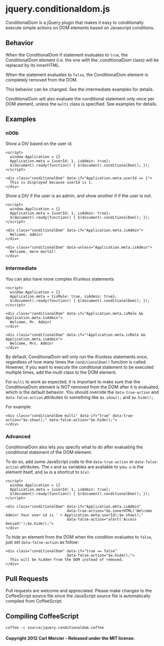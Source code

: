 # jquery.conditionaldom.js

ConditionalDom is a jQuery plugin that makes it easy to conditionally execute simple actions on DOM elements based on Javascript conditions.

## Behavior

When the ConditionalDom if statement evaluates to `true`, the ConditionalDom element (i.e. the one with the .conditionalDom class) will be replaced by its innerHTML.

When the statement evaluates to `false`, the ConditionalDom element is completely removed from the DOM.

This behavior can be changed. See the intermediate examples for details.

ConditionalDom will also evaluate the conditional statement only once per DOM element, unless the `multi` class is specified. See examples for details.

## Examples

### n00b

Show a DIV based on the user id.

    <script>
      window.Application = {}
      Application.meta = {userId: 1, isAdmin: true};
      $(document).ready(function() { $(document).conditionalDom(); });
    </script>

    <div class="conditionalDom" data-if="Application.meta.userId == 1">
      This is displayed because userId is 1.
    </div>


Show a DIV if the user is an admin, and show another if if the user is not.

    <script>
      window.Application = {}
      Application.meta = {userId: 1, isAdmin: true};
      $(document).ready(function() { $(document).conditionalDom(); });
    </script>

    <div class="conditionalDom" data-if="Application.meta.isAdmin">
      Welcome, admin!
    </div>

    <div class="conditionalDom" data-unless="Application.meta.isAdmin">
      Welcome, mere mortal!
    </div>

### Intermediate

You can also have more complex if/unless statements

    <script>
      window.Application = {}
      Application.meta = {isMale: true, isAdmin: true};
      $(document).ready(function() { $(document).conditionalDom(); });
    </script>

    <div class="conditionalDom" data-if="Application.meta.isMale && Application.meta.isAdmin">
      Welcome, Mr. Admin!
    </div>

    <div class="conditionalDom" data-if="!Application.meta.isMale && Application.meta.isAdmin">
      Welcome, Mrs. Admin!
    </div>

By default, ConditionalDom will only run the if/unless statements once, regardless of how many times the `conditionalDom()` function is called. However, if you want to execute the conditional statement to be executed multiple times, add the *multi* class to the DOM element.

For `multi` to work as expected, it is important to make sure that the ConditionalDom element is *NOT* removed from the DOM after it is evaluated, which is the default behavior. You should override the `data-true-action` and `data-false-action` attributes to something like `$e.show();` and `$e.hide();`.

For example:

    <div class="conditionalDom multi" data-if="true" data-true-action="$e.show();" data-false-action="$e.hide();">
    </div>

### Advanced

ConditionalDom also lets you specify what to do after evaluating the conditional statement of the DOM element.

To do so, add some JavaScript code to the `data-true-action` or `data-false-action` attributes. The `e` and `$e` variables are available to you. `e` is the element itself, and `$e` is a shortcut to `$(e)`.

    <script>
      window.Application = {}
      Application.meta = {userId: 1, isAdmin: true};
      $(document).ready(function() { $(document).conditionalDom(); });
    </script>

    <div class="conditionalDom" data-if="Application.meta.isAdmin"
                                data-true-action="$e.innerHTML('Welcome Admin! Your user id is ' + Application.meta.userId);$e.show();"
                                data-false-action="alert('Access Denied!');$e.hide();">
    </div>

To hide an element from the DOM when the condition evaluates to `false`, just set `data-false-action` as follow:

    <div class="conditionalDom" data-if="true == false"
                                data-false-action="$e.hide();">
      This will be hidden from the DOM instead of removed.
    </div>


## Pull Requests

Pull requests are welcome and appreciated. Please make changes to the CoffeeScript source file since the JavaScript source file is automatically compiled from CoffeeScript.

## Compiling CoffeeScript

    coffee -c source/jquery.conditionaldom.coffee

#### Copyright 2012 Carl Mercier - Released under the MIT license.